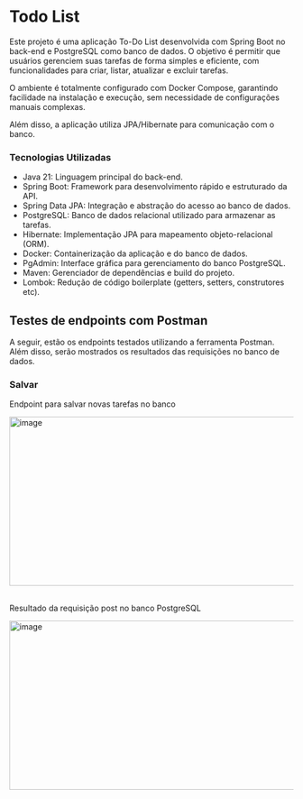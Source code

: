 # Todo List

Este projeto é uma aplicação To-Do List desenvolvida com Spring Boot no back-end e PostgreSQL como banco de dados.
O objetivo é permitir que usuários gerenciem suas tarefas de forma simples e eficiente, com funcionalidades para criar, listar, atualizar e excluir tarefas.

O ambiente é totalmente configurado com Docker Compose, garantindo facilidade na instalação e execução, sem necessidade de configurações manuais complexas.

Além disso, a aplicação utiliza JPA/Hibernate para comunicação com o banco.

<h3>Tecnologias Utilizadas</h3>

* Java 21: Linguagem principal do back-end.
* Spring Boot: Framework para desenvolvimento rápido e estruturado da API.
* Spring Data JPA: Integração e abstração do acesso ao banco de dados.
* PostgreSQL: Banco de dados relacional utilizado para armazenar as tarefas.
* Hibernate: Implementação JPA para mapeamento objeto-relacional (ORM).
* Docker: Containerização da aplicação e do banco de dados.
* PgAdmin: Interface gráfica para gerenciamento do banco PostgreSQL.
* Maven: Gerenciador de dependências e build do projeto.
* Lombok: Redução de código boilerplate (getters, setters, construtores etc).

## Testes de endpoints com Postman

A seguir, estão os endpoints testados utilizando a ferramenta Postman. Além disso, serão mostrados os resultados das requisições no banco de dados.

### Salvar

Endpoint para salvar novas tarefas no banco

<img width="700" height="300" alt="image" src="https://github.com/user-attachments/assets/04f36c6e-6571-40c0-ab46-33f53278a41a" />

<br>Resultado da requisição post no banco PostgreSQL

<img width="700" height="300" alt="image" src="https://github.com/user-attachments/assets/73aa5c87-25a2-4172-a767-bd620360d3b6" />
